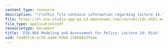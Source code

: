 ```yaml
---
content_type: resource
description: "\r\nThis file contains information regarding lecture 14."
file: https://ol-ocw-studio-app-qa.s3.amazonaws.com/courses/ids-410j-modeling-and-assessment-for-policy-spring-2013/faa95fc6ec76aa0493bd158bb8a3fede_MITESD_864S13_lecture14.pdf
file_type: application/pdf
resourcetype: Document
title: 'ESD.864 Modeling and Assessment for Policy: Lecture 14: Risk'
uid: faa95fc6-ec76-aa04-93bd-158bb8a3fede
---
```

